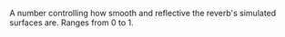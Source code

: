 A number controlling how smooth and reflective the reverb's simulated
surfaces are. Ranges from 0 to 1.